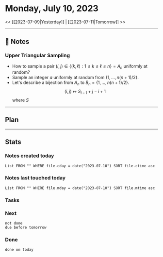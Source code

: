 


# Monday, July 10, 2023

<< [[2023-07-09|Yesterday]] | [[2023-07-11|Tomorrow]] >>

---

## 📝 Notes

### Upper Triangular Sampling

- How to sample a pair $(i,j) \in \{(k,\ell): 1\le k \le \ell \le n \}=A_n$ uniformly at random?
- Sample an integer $a$ uniformly at random from $\{1,\ldots,n(n+1)/2\}$.
- Let's describe a bijection from $A_n$ to $B_n = \{1,\ldots,n(n+1)/2\}$. 
$$
(i,j) \mapsto S_{i-1}+j-i+1
$$
where $S$





---

## Plan


---
## Stats
### Notes created today
```dataview
List FROM "" WHERE file.cday = date("2023-07-10") SORT file.ctime asc
```

### Notes last touched today
```dataview
List FROM "" WHERE file.mday = date("2023-07-10") SORT file.mtime asc
```



### Tasks

### Next

```tasks
not done 
due before tomorrow
```

### Done

```tasks
done on today
```
